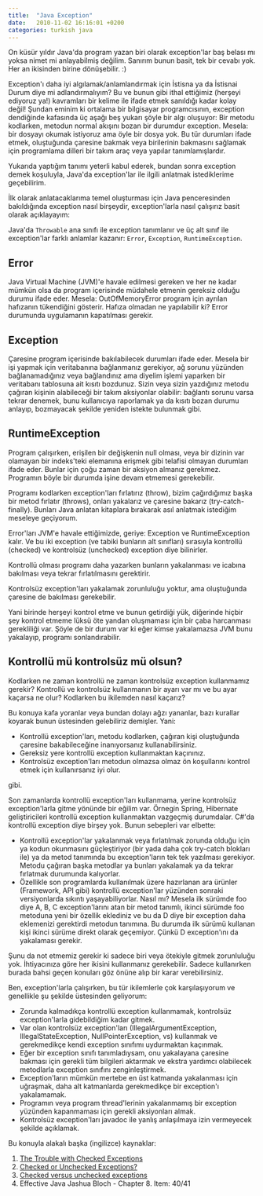 ```yaml
---
title:  "Java Exception"
date:   2010-11-02 16:16:01 +0200
categories: turkish java
---
```

On küsür yıldır Java'da program yazan biri olarak exception'lar baş belası mı yoksa nimet mi anlayabilmiş değilim. Sanırım bunun basit, tek bir cevabı yok. Her an ikisinden birine dönüşebilir. :)

Exception'ı daha iyi algılamak/anlamlandırmak için İstisna ya da İstisnai Durum diye mi adlandırmalıyım? Bu ve bunun gibi ithal ettiğimiz (herşeyi ediyoruz ya!) kavramları bir kelime ile ifade etmek sanıldığı kadar kolay değil! Şundan eminim ki ortalama bir bilgisayar programcısının, exception dendiğinde kafasında üç aşağı beş yukarı şöyle bir algı oluşuyor: Bir metodu kodlarken, metodun normal akışını bozan bir durumdur exception. Mesela: bir dosyayı okumak istiyoruz ama öyle bir dosya yok. Bu tür durumları ifade etmek, oluştuğunda çaresine bakmak veya birilerinin bakmasını sağlamak için programlama dilleri bir takım araç veya yapılar tanımlamışlardır.

Yukarıda yaptığım tanımı yeterli kabul ederek, bundan sonra exception demek koşuluyla, Java'da exception'lar ile ilgili anlatmak istediklerime geçebilirim.

İlk olarak anlatacaklarıma temel oluşturması için Java penceresinden bakıldığında exception nasıl birşeydir, exception'larla nasıl çalışırız basit olarak açıklayayım:

Java'da `Throwable` ana sınıfı ile exception tanımlanır ve üç alt sınıf ile exception'lar farklı anlamlar kazanır: `Error`, `Exception`, `RuntimeException`.

## Error

Java Virtual Machine (JVM)'e havale edilmesi gereken ve her ne kadar mümkün olsa da program içerisinde müdahele etmenin gereksiz olduğu durumu ifade eder. Mesela: OutOfMemoryError program için ayrılan hafızanın tükendiğini gösterir. Hafıza olmadan ne yapılabilir ki? Error durumunda uygulamanın kapatılması gerekir.

## Exception

Çaresine program içerisinde bakılabilecek durumları ifade eder. Mesela bir işi yapmak için veritabanına bağlanmanız gerekiyor, ağ sorunu yüzünden bağlanamadığınız veya bağlandınız ama diyelim işlemi yaparken bir veritabanı tablosuna ait kısıtı bozdunuz. Sizin veya sizin yazdığınız metodu çağıran kişinin alabileceği bir takım aksiyonlar olabilir: bağlantı sorunu varsa tekrar denemek, bunu kullanıcıya raporlamak ya da kısıtı bozan durumu anlayıp, bozmayacak şekilde yeniden istekte bulunmak gibi.

## RuntimeException

Program çalışırken, erişilen bir değişkenin null olması, veya bir dizinin var olamayan bir indeks'teki elemanına erişmek gibi telafisi olmayan durumları ifade eder. Bunlar için çoğu zaman bir aksiyon almanız gerekmez. Programın böyle bir durumda işine devam etmemesi gerekebilir.

Programı kodlarken exception'ları fırlatırız (throw), bizim çağırdığımız başka bir metod fırlatır (throws), onları yakalarız ve çaresine bakarız (try-catch-finally). Bunları Java anlatan kitaplara bırakarak asıl anlatmak istediğim meseleye geçiyorum.

Error'ları JVM'e havale ettiğimizde, geriye: Exception ve RuntimeException kalır. Ve bu iki exception (ve tabiki bunların alt sınıfları) sırasıyla kontrollü (checked) ve kontrolsüz (unchecked) exception diye bilinirler. 

Kontrollü olması programı daha yazarken bunların yakalanması ve icabına bakılması veya tekrar fırlatılmasını gerektirir. 

Kontrolsüz exception'ları yakalamak zorunluluğu yoktur, ama oluştuğunda çaresine de bakılması gerekebilir. 

Yani birinde herşeyi kontrol etme ve bunun getirdiği yük, diğerinde hiçbir şey kontrol etmeme lüksü öte yandan oluşmaması için bir çaba harcanması gerekliliği var. Şöyle de bir durum var ki eğer kimse yakalamazsa JVM bunu yakalayıp, programı sonlandırabilir.

## Kontrollü mü kontrolsüz mü olsun?

Kodlarken ne zaman kontrollü ne zaman kontrolsüz exception kullanmamız gerekir? Kontrollü ve kontrolsüz kullanmanın bir ayarı var mı ve bu ayar kaçarsa ne olur? Kodlarken bu ikilemden nasıl kaçarız? 

Bu konuya kafa yoranlar veya bundan dolayı ağzı yananlar, bazı kurallar koyarak bunun üstesinden gelebiliriz demişler. Yani:

- Kontrollü exception'ları, metodu kodlarken, çağıran kişi oluştuğunda çaresine bakabileceğine inanıyorsanız kullanabilirsiniz.
- Gereksiz yere kontrollü exception kullanmaktan kaçınınız.
- Kontrolsüz exception'ları metodun olmazsa olmaz ön koşullarını kontrol etmek için kullanırsanız iyi olur.

gibi.

Son zamanlarda kontrollü exception'ları kullanmama, yerine kontrolsüz exception'larla gitme yönünde bir eğilim var. Örnegin Spring, Hibernate geliştiricileri kontrollü exception kullanmaktan vazgeçmiş durumdalar. C#'da kontrollü exception diye birşey yok. Bunun sebepleri var elbette:

- Kontrollü exception'lar yakalanmak veya fırlatılmak zorunda olduğu için ya kodun okunmasını güçleştiriyor (bir yada daha çok try-catch blokları ile) ya da metod tanımında bu exception'ların tek tek yazılması gerekiyor. Metodu çağıran başka metodlar ya bunları yakalamak ya da tekrar fırlatmak durumunda kalıyorlar.
- Özellikle son programlarda kullanılmak üzere hazırlanan ara ürünler (Framework, API gibi) kontrollü exception'lar yüzünden sonraki versiyonlarda sıkıntı yaşayabiliyorlar. Nasıl mı? Mesela ilk sürümde foo diye A, B, C exception'larını atan bir metod tanımlı, ikinci sürümde foo metoduna yeni bir özellik eklediniz ve bu da D diye bir exception daha eklemenizi gerektirdi metodun tanımına. Bu durumda ilk sürümü kullanan kişi ikinci sürüme direkt olarak geçemiyor. Çünkü D exception'ını da yakalaması gerekir.

Şunu da not etmemiz gerekir ki sadece biri veya ötekiyle gitmek zorunluluğu yok. İhtiyacınıza göre her ikisini kullanmanız gerekebilir. Sadece kullanırken burada bahsi geçen konuları göz önüne alıp bir karar verebilirsiniz.

Ben, exception'larla çalışırken, bu tür ikilemlerle çok karşılaşıyorum ve genellikle şu şekilde üstesinden geliyorum:

- Zorunda kalmadıkça kontrollü exception kullanmamak, kontrolsüz exception'larla gidebildiğim kadar gitmek.
- Var olan kontrolsüz exception'ları (IllegalArgumentException, IllegalStateException, NullPointerException, vs) kullanmak ve gerekmedikçe kendi exception sınıfımı uydurmaktan kaçınmak.
- Eğer bir exception sınıfı tanımladıysam, onu yakalayana çaresine bakması için gerekli tüm bilgileri aktarmak ve ekstra yardımcı olabilecek metodlarla exception sınıfını zenginleştirmek.
- Exception'ların mümkün mertebe en üst katmanda yakalanması için uğraşmak, daha alt katmanlarda gerekmedikçe bir exception'ı yakalamamak.
- Programın veya program thread'lerinin yakalanmamış bir exception yüzünden kapanmaması için gerekli aksiyonları almak.
- Kontrolsüz exception'ları javadoc ile yanlış anlaşılmaya izin vermeyecek şekilde açıklamak.

Bu konuyla alakalı başka (ingilizce) kaynaklar: 
1. [The Trouble with Checked Exceptions](http://www.artima.com/intv/handcuffs.html)
2. [Checked or Unchecked Exceptions?](http://tutorials.jenkov.com/java-exception-handling/checked-or-unchecked-exceptions.html) 
3. [Checked versus unchecked exceptions](http://www.javapractices.com/topic/TopicAction.do?Id=129)
4. Effective Java Jashua Bloch - Chapter 8. Item: 40/41